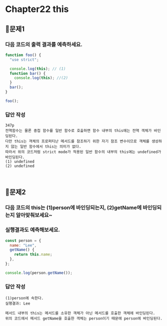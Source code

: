 # Chapter22 this
## 📌문제1

### 다음 코드의 출력 결과를 예측하세요.

```js
function foo() {
  "use strict";

  console.log(this); // (1)
  function bar() {
    console.log(this); //(2)
  }
  bar();
}

foo();
```

### 답안 작성

```
347p
전역함수는 물론 중첩 함수를 일반 함수로 호출하면 함수 내부의 this에는 전역 객체가 바인딩된다.
다만 this는 객체의 프로퍼티난 메서드를 참조하기 위한 자기 참조 변수이므로 객체를 생성하지 않는 일반 함수에서 this는 의미가 없다.
따라서 위의 코드처럼 strict mode가 적용된 일반 함수의 내부의 this에는 undefined가 바인딩된다.
(1) undefined
(2) undefined
```

<br>

## 📌문제2

### 다음 코드의 this는 (1)person에 바인딩되는지, (2)getName에 바인딩되는지 알아맞춰보세요~

### 실행결과도 예측해보세요.

```js
const person = {
  name: "Lee",
  getName() {
    return this.name;
  },
};

console.log(person.getName());
```

### 답안 작성

```
(1)person에 속한다.
실행결과: Lee
```

```
메서드 내부의 this는 메서드를 소유한 객체가 아닌 메서드를 호출한 객체에 바인딩된다.
위의 코드에서 메서드 getName을 호출한 객체는 person이기 때문에 person에 바인딩된다.
```

<br>
